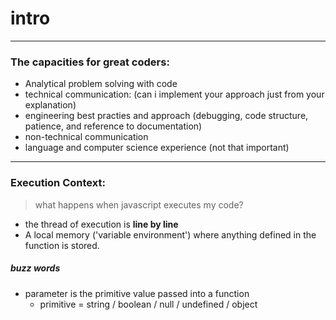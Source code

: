 # intro
---
### The capacities for great coders:
* Analytical problem solving with code
* technical communication: (can i implement your approach just from your explanation)
* engineering best practies and approach (debugging, code structure, patience, and reference to documentation)
* non-technical communication
* language and computer science experience (not that important)
---

### Execution Context:
> what happens when javascript executes my code? 
* the thread of execution is **line by line**
* A local memory ('variable environment') where anything defined in the function is stored.

##### buzz words 
* parameter is the primitive value passed into a function
  * primitive = string / boolean / null / undefined / object